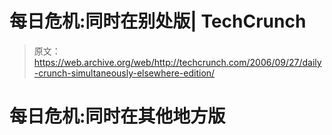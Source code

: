 # 每日危机:同时在别处版| TechCrunch

> 原文：<https://web.archive.org/web/http://techcrunch.com/2006/09/27/daily-crunch-simultaneously-elsewhere-edition/>

# 每日危机:同时在其他地方版
